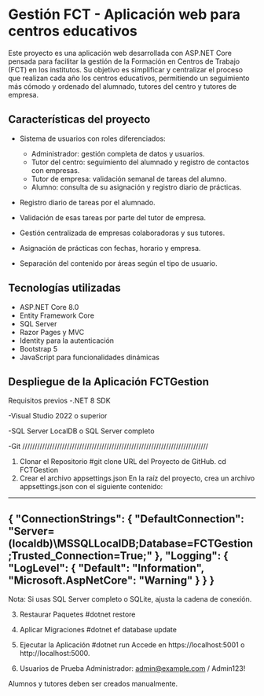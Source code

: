 # Gestión FCT - Aplicación web para centros educativos

Este proyecto es una aplicación web desarrollada con ASP.NET Core pensada para facilitar la gestión de la Formación en Centros de Trabajo (FCT) en los institutos. Su objetivo es simplificar y centralizar el proceso que realizan cada año los centros educativos, permitiendo un seguimiento más cómodo y ordenado del alumnado, tutores del centro y tutores de empresa.

## Características del proyecto

- Sistema de usuarios con roles diferenciados:
  - Administrador: gestión completa de datos y usuarios.
  - Tutor del centro: seguimiento del alumnado y registro de contactos con empresas.
  - Tutor de empresa: validación semanal de tareas del alumno.
  - Alumno: consulta de su asignación y registro diario de prácticas.

- Registro diario de tareas por el alumnado.
- Validación de esas tareas por parte del tutor de empresa.
- Gestión centralizada de empresas colaboradoras y sus tutores.
- Asignación de prácticas con fechas, horario y empresa.
- Separación del contenido por áreas según el tipo de usuario.

## Tecnologías utilizadas

- ASP.NET Core 8.0
- Entity Framework Core
- SQL Server
- Razor Pages y MVC
- Identity para la autenticación
- Bootstrap 5
- JavaScript para funcionalidades dinámicas

## Despliegue de la Aplicación FCTGestion
Requisitos previos
-.NET 8 SDK

-Visual Studio 2022 o superior

-SQL Server LocalDB o SQL Server completo

-Git
///////////////////////////////////////////////////////////////////////////
1. Clonar el Repositorio
#git clone URL del Proyecto de GitHub.
cd FCTGestion
 2. Crear el archivo appsettings.json
En la raíz del proyecto, crea un archivo appsettings.json con el siguiente contenido:
--------------------------------------------------------
{
  "ConnectionStrings": {
    "DefaultConnection": "Server=(localdb)\\MSSQLLocalDB;Database=FCTGestion;Trusted_Connection=True;"
  },
  "Logging": {
    "LogLevel": {
      "Default": "Information",
      "Microsoft.AspNetCore": "Warning"
    }
  }
}
--------------------------------------------------------
Nota: Si usas SQL Server completo o SQLite, ajusta la cadena de conexión.

 3. Restaurar Paquetes
#dotnet restore

 5. Aplicar Migraciones
#dotnet ef database update

 6. Ejecutar la Aplicación
#dotnet run
Accede en https://localhost:5001 o http://localhost:5000.

 7. Usuarios de Prueba
Administrador: admin@example.com / Admin123!

Alumnos y tutores deben ser creados manualmente.

